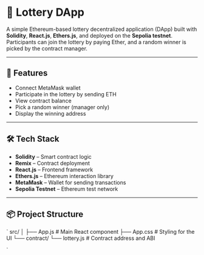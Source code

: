 # 🎲 Lottery DApp

A simple Ethereum-based lottery decentralized application (DApp) built with **Solidity**, **React.js**, **Ethers.js**, and deployed on the **Sepolia testnet**. Participants can join the lottery by paying Ether, and a random winner is picked by the contract manager.

---

## 🚀 Features

- Connect MetaMask wallet
- Participate in the lottery by sending ETH
- View contract balance
- Pick a random winner (manager only)
- Display the winning address

---

## 🛠️ Tech Stack

- **Solidity** – Smart contract logic
- **Remix** – Contract deployment
- **React.js** – Frontend framework
- **Ethers.js** – Ethereum interaction library
- **MetaMask** – Wallet for sending transactions
- **Sepolia Testnet** – Ethereum test network

---

## 📦 Project Structure
`
src/
│
├── App.js # Main React component
├── App.css # Styling for the UI
└── contract/
└── lottery.js # Contract address and ABI

`
